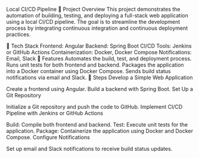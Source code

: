 Local CI/CD Pipeline
📌 Project Overview
This project demonstrates the automation of building, testing, and deploying a full-stack web application using a local CI/CD pipeline. The goal is to streamline the development process by integrating continuous integration and continuous deployment practices.

🚀 Tech Stack
Frontend: Angular
Backend: Spring Boot
CI/CD Tools: Jenkins or GitHub Actions
Containerization: Docker, Docker Compose
Notifications: Email, Slack
🔧 Features
Automates the build, test, and deployment process.
Runs unit tests for both frontend and backend.
Packages the application into a Docker container using Docker Compose.
Sends build status notifications via email and Slack.
📜 Steps
Develop a Simple Web Application

Create a frontend using Angular.
Build a backend with Spring Boot.
Set Up a Git Repository

Initialize a Git repository and push the code to GitHub.
Implement CI/CD Pipeline with Jenkins or GitHub Actions

Build: Compile both frontend and backend.
Test: Execute unit tests for the application.
Package: Containerize the application using Docker and Docker Compose.
Configure Notifications

Set up email and Slack notifications to receive build status updates.
